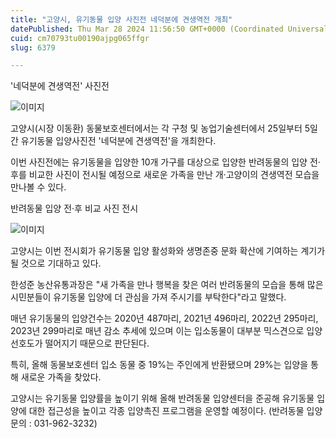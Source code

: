 ```yaml
---
title: "고양시, 유기동물 입양 사진전 네덕분에 견생역전 개최"
datePublished: Thu Mar 28 2024 11:56:50 GMT+0000 (Coordinated Universal Time)
cuid: cm70793tu00190ajpg065ffgr
slug: 6379

---
```



'네덕분에 견생역전' 사진전

![이미지](https://cdn.hashnode.com/res/hashnode/image/upload/v1739261264325/4d26d663-fff1-4d02-96c5-6e583b8332ff.jpeg)

고양시(시장 이동환) 동물보호센터에서는 각 구청 및 농업기술센터에서 25일부터 5일간 유기동물 입양사진전 '네덕분에 견생역전'을 개최한다.

이번 사진전에는 유기동물을 입양한 10개 가구를 대상으로 입양한 반려동물의 입양 전·후를 비교한 사진이 전시될 예정으로 새로운 가족을 만난 개·고양이의 견생역전 모습을 만나볼 수 있다.

반려동물 입양 전·후 비교 사진 전시

![이미지](https://cdn.hashnode.com/res/hashnode/image/upload/v1739261266739/75e8bbfa-15a6-41a6-aa6c-97827200abbd.jpeg)

고양시는 이번 전시회가 유기동물 입양 활성화와 생명존중 문화 확산에 기여하는 계기가 될 것으로 기대하고 있다.

한성준 농산유통과장은 "새 가족을 만나 행복을 찾은 여러 반려동물의 모습을 통해 많은 시민분들이 유기동물 입양에 더 관심을 가져 주시기를 부탁한다"라고 말했다.

매년 유기동물의 입양건수는 2020년 487마리, 2021년 496마리, 2022년 295마리, 2023년 299마리로 매년 감소 추세에 있으며 이는 입소동물이 대부분 믹스견으로 입양선호도가 떨어지기 때문으로 판단된다.

특히, 올해 동물보호센터 입소 동물 중 19%는 주인에게 반환됐으며 29%는 입양을 통해 새로운 가족을 찾았다.

고양시는 유기동물 입양률을 높이기 위해 올해 반려동물 입양센터을 준공해 유기동물 입양에 대한 접근성을 높이고 각종 입양촉진 프로그램을 운영할 예정이다. (반려동물 입양문의 : 031-962-3232)